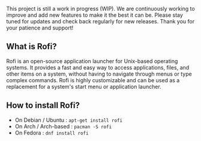 This project is still a work in progress (WIP). We are continuously working to improve and add new features to make it the best it can be. Please stay tuned for updates and check back regularly for new releases. Thank you for your patience and support!

## What is Rofi?
Rofi is an open-source application launcher for Unix-based operating systems. It provides a fast and easy way to access applications, files, and other items on a system, without having to navigate through menus or type complex commands. Rofi is highly customizable and can be used as a replacement for a system's start menu or application launcher.

## How to install Rofi?
- On Debian / Ubuntu : `apt-get install rofi`
- On Arch / Arch-based : `pacman -S rofi`
- On Fedora : `dnf install rofi`
